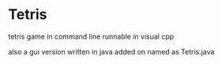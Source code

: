 # Tetris
tetris game in command line runnable in visual cpp

also a gui version written in java added on named as Tetris.java
